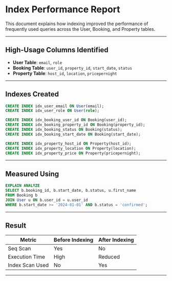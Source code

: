 

#  Index Performance Report

This document explains how indexing improved the performance of frequently used queries across the User, Booking, and Property tables.

---

##  High-Usage Columns Identified

- **User Table**: `email`, `role`
- **Booking Table**: `user_id`, `property_id`, `start_date`, `status`
- **Property Table**: `host_id`, `location`, `pricepernight`

---

##  Indexes Created

```sql
CREATE INDEX idx_user_email ON User(email);
CREATE INDEX idx_user_role ON User(role);

CREATE INDEX idx_booking_user_id ON Booking(user_id);
CREATE INDEX idx_booking_property_id ON Booking(property_id);
CREATE INDEX idx_booking_status ON Booking(status);
CREATE INDEX idx_booking_start_date ON Booking(start_date);

CREATE INDEX idx_property_host_id ON Property(host_id);
CREATE INDEX idx_property_location ON Property(location);
CREATE INDEX idx_property_price ON Property(pricepernight);
```

---

##  Measured Using

```sql
EXPLAIN ANALYZE
SELECT b.booking_id, b.start_date, b.status, u.first_name
FROM Booking b
JOIN User u ON b.user_id = u.user_id
WHERE b.start_date >= '2024-01-01' AND b.status = 'confirmed';
```

---

##  Result

| Metric           | Before Indexing | After Indexing |
|------------------|------------------|-----------------|
| Seq Scan         | Yes              | No              |
| Execution Time   | High             | Reduced         |
| Index Scan Used  | No               | Yes             |

---

